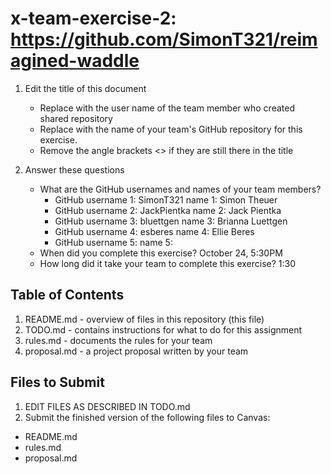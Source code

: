 # x-team-exercise-2: https://github.com/SimonT321/reimagined-waddle

1. Edit the title of this document
   * Replace <UserName> with the user name of the team member who created shared repository
   * Replace <GitHubRepositoryName> with the name of your team's GitHub repository for this exercise.
   * Remove the angle brackets <> if they are still there in the title

2. Answer these questions
   * What are the GitHub usernames and names of your team members?
       * GitHub username 1: SimonT321      name 1: Simon Theuer
       * GitHub username 2: JackPientka    name 2: Jack Pientka
       * GitHub username 3: bluettgen      name 3: Brianna Luettgen
       * GitHub username 4: esberes        name 4: Ellie Beres
       * GitHub username 5:       name 5:
   * When did you complete this exercise? 
   October 24, 5:30PM
   * How long did it take your team to complete this exercise? 
   1:30

## Table of Contents

1. README.md - overview of files in this repository (this file)
2. TODO.md - contains instructions for what to do for this assignment
3. rules.md - documents the rules for your team
4. proposal.md - a project proposal written by your team

## Files to Submit

1. EDIT FILES AS DESCRIBED IN TODO.md
2. Submit the finished version of the following files to Canvas:

* README.md
* rules.md
* proposal.md
